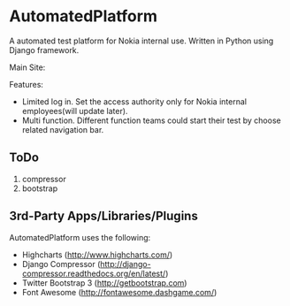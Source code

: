 AutomatedPlatform
==============
A automated test platform for Nokia internal use. Written in Python using Django framework.

Main Site:

Features:
* Limited log in. Set the access authority only for Nokia internal employees(will update later).
* Multi function. Different function teams could start their test by choose related navigation bar.

ToDo
----
1. compressor
2. bootstrap


3rd-Party Apps/Libraries/Plugins
--------------
AutomatedPlatform uses the following:
* Highcharts (http://www.highcharts.com/)
* Django Compressor (http://django-compressor.readthedocs.org/en/latest/)
* Twitter Bootstrap 3 (http://getbootstrap.com)
* Font Awesome (http://fontawesome.dashgame.com/)